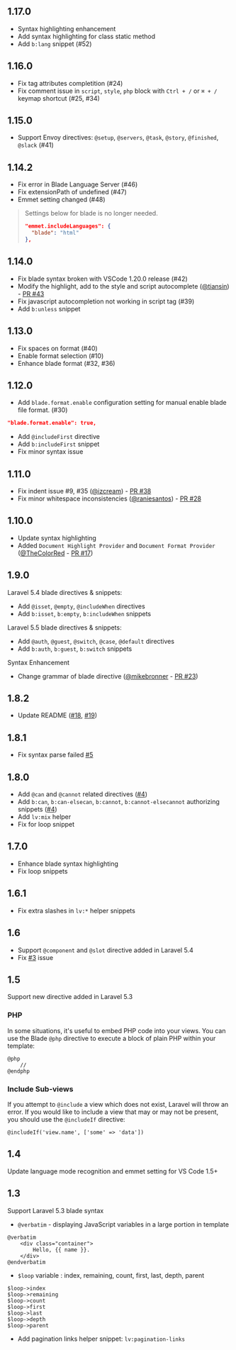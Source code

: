 ## 1.17.0

- Syntax highlighting enhancement
- Add syntax highlighting for class static method
- Add `b:lang` snippet (#52)

## 1.16.0

- Fix tag attributes completition (#24)
- Fix comment issue in `script`, `style`, `php` block with `Ctrl + /` or `⌘ + /` keymap shortcut (#25, #34)

## 1.15.0

- Support Envoy directives: `@setup`, `@servers`, `@task`, `@story`, `@finished`, `@slack` (#41)

## 1.14.2

- Fix error in Blade Language Server (#46)
- Fix extensionPath of undefined (#47)
- Emmet setting changed (#48)
> Settings below for blade is no longer needed.
>```json
>"emmet.includeLanguages": {
>   "blade": "html"
>},
>```

## 1.14.0

- Fix blade syntax broken with VSCode 1.20.0 release (#42)
- Modify the highlight, add to the style and script autocomplete ([@tiansin](https://github.com/tiansin)) - [PR #43](https://github.com/onecentlin/laravel-blade-snippets-vscode/pull/43)
- Fix javascript autocompletion not working in script tag (#39)
- Add `b:unless` snippet

## 1.13.0

- Fix spaces on format (#40)
- Enable format selection (#10)
- Enhance blade format (#32, #36)

## 1.12.0

- Add `blade.format.enable` configuration setting for manual enable blade file format. (#30)
```json
"blade.format.enable": true,
```
- Add `@includeFirst` directive
- Add `b:includeFirst` snippet
- Fix minor syntax issue

## 1.11.0

- Fix indent issue #9, #35 ([@izcream](https://github.com/izcream)) - [PR #38](https://github.com/onecentlin/laravel-blade-snippets-vscode/pull/38)
- Fix minor whitespace inconsistencies ([@raniesantos](https://github.com/raniesantos)) - [PR #28](https://github.com/onecentlin/laravel-blade-snippets-vscode/pull/28/files)

## 1.10.0

- Update syntax highlighting
- Added `Document Highlight Provider` and `Document Format Provider` ([@TheColorRed](https://github.com/TheColorRed) - [PR #17](https://github.com/onecentlin/laravel-blade-snippets-vscode/pull/17))

## 1.9.0

Laravel 5.4 blade directives & snippets:

- Add `@isset`, `@empty`, `@includeWhen` directives
- Add `b:isset`, `b:empty`, `b:includeWhen` snippets

Laravel 5.5 blade directives & snippets:

- Add `@auth`, `@guest`, `@switch`, `@case`, `@default` directives
- Add `b:auth`, `b:guest`, `b:switch` snippets

Syntax Enhancement

- Change grammar of blade directive ([@mikebronner](https://github.com/mikebronner) - [PR #23](https://github.com/onecentlin/laravel-blade-snippets-vscode/pull/23))

## 1.8.2

- Update README ([#18](https://github.com/onecentlin/laravel-blade-snippets-vscode/issues/18), [#19](https://github.com/onecentlin/laravel-blade-snippets-vscode/pull/19))

## 1.8.1

- Fix syntax parse failed [#5](https://github.com/onecentlin/laravel-blade-snippets-vscode/issues/5)

## 1.8.0

- Add `@can` and `@cannot` related directives ([#4](https://github.com/onecentlin/laravel-blade-snippets-vscode/issues/4))
- Add `b:can`, `b:can-elsecan`, `b:cannot`, `b:cannot-elsecannot` authorizing snippets ([#4](https://github.com/onecentlin/laravel-blade-snippets-vscode/issues/4))
- Add `lv:mix` helper
- Fix for loop snippet

## 1.7.0

- Enhance blade syntax highlighting
- Fix loop snippets

## 1.6.1

- Fix extra slashes in `lv:*` helper snippets

## 1.6

- Support `@component` and `@slot` directive added in Laravel 5.4
- Fix [#3](https://github.com/onecentlin/laravel-blade-snippets-vscode/issues/3) issue

## 1.5

Support new directive added in Laravel 5.3

### PHP

In some situations, it's useful to embed PHP code into your views. You can use the Blade `@php` directive to execute a block of plain PHP within your template:

```
@php
    //
@endphp
```

### Include Sub-views

If you attempt to `@include` a view which does not exist, Laravel will throw an error. If you would like to include a view that may or may not be present, you should use the `@includeIf` directive:

```
@includeIf('view.name', ['some' => 'data'])
```

## 1.4

Update language mode recognition and emmet setting for VS Code 1.5+

## 1.3

Support Laravel 5.3 blade syntax

* `@verbatim` - displaying JavaScript variables in a large portion in template

```
@verbatim
    <div class="container">
        Hello, {{ name }}.
    </div>
@endverbatim
```

* `$loop` variable : index, remaining, count, first, last, depth, parent

```
$loop->index
$loop->remaining
$loop->count
$loop->first
$loop->last
$loop->depth
$loop->parent
```

* Add pagination links helper snippet: `lv:pagination-links`